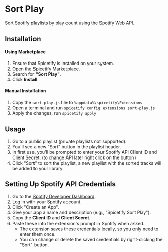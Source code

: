 # Sort Play
Sort Spotify playlists by play count using the Spotify Web API.


## Installation  
#### Using Marketplace  
1. Ensure that Spicetify is installed on your system.  
2. Open the Spicetify Marketplace.  
3. Search for **"Sort Play"**.  
4. Click **Install**.  

#### Manual Installation  
1. Copy the `sort-play.js` file to ``` %appdata%\spicetify\Extensions ```   
2. Open a terminal and run ```spicetify config extensions sort-play.js``` 
3. Apply the changes, run ```spicetify apply```

## Usage

1. Go to a public playlist (private playlists not supported).
2. You'll see a new "Sort" button in the playlist header.
3. In first use, you'll be prompted to enter your Spotify API Client ID and Client Secret. (to change API later right click on the button)
4. Click "Sort" to sort the playlist, a new playlist with the sorted tracks will be added to your library.

## Setting Up Spotify API Credentials

1. Go to the [Spotify Developer Dashboard](https://developer.spotify.com/dashboard/).
2. Log in with your Spotify account.
3. Click "Create an App".
4. Give your app a name and description (e.g., "Spicetify Sort Play").
5. Copy the **Client ID** and **Client Secret**.
6. Paste these into the extension's prompt in Spotify when asked.
   *   The extension saves these credentials locally, so you only need to enter them once.
   *   You can change or delete the saved credentials by right-clicking the "Sort" button.
